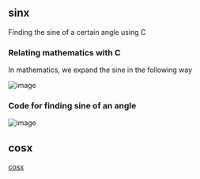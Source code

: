 ## sinx

Finding the sine of a certain angle using C 

### Relating mathematics with C

In mathematics, we expand the sine in the following way


![image](https://user-images.githubusercontent.com/87360190/161363786-a27cecb2-0597-4dc8-9d8c-cb1261526007.png)

### Code for finding sine of an angle

![image](https://user-images.githubusercontent.com/87360190/161439522-2acd2a98-5fb3-489e-8bdd-9d33b92146b0.png)

## cosx

[cosx]()
